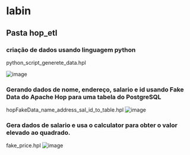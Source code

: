 # labin

## Pasta hop_etl
### criação de dados usando linguagem python
python_script_generete_data.hpl

![image](https://github.com/user-attachments/assets/69ca23b4-05eb-495b-858b-ea355c70b9bd)

### Gerando dados de nome, endereço, salario e id usando Fake Data do Apache Hop para uma tabela do PostgreSQL
hopFakeData_name_address_sal_id_to_table.hpl
![image](https://github.com/user-attachments/assets/43b3f85f-1c56-4178-9d7f-9db4d5036bda)


### Gera dados de salario e usa o calculator para obter o valor elevado ao quadrado.
fake_price.hpl
![image](https://github.com/user-attachments/assets/448d7aed-83e7-4a82-abd1-87eaaf1ee3c2)
